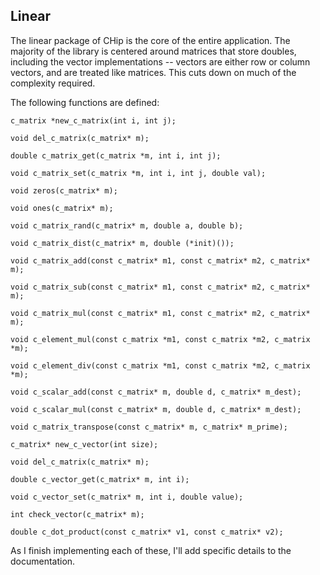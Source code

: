 Linear
------

The linear package of CHip is the core of the entire application. The majority of the library is centered around matrices that store doubles, including the vector implementations -- vectors are either row or column vectors, and are treated like matrices. This cuts down on much of the complexity required.

The following functions are defined:

    c_matrix *new_c_matrix(int i, int j);

    void del_c_matrix(c_matrix* m);

    double c_matrix_get(c_matrix *m, int i, int j);

    void c_matrix_set(c_matrix *m, int i, int j, double val);

    void zeros(c_matrix* m);

    void ones(c_matrix* m);

    void c_matrix_rand(c_matrix* m, double a, double b);

    void c_matrix_dist(c_matrix* m, double (*init)());

    void c_matrix_add(const c_matrix* m1, const c_matrix* m2, c_matrix* m);

    void c_matrix_sub(const c_matrix* m1, const c_matrix* m2, c_matrix* m);

    void c_matrix_mul(const c_matrix* m1, const c_matrix* m2, c_matrix* m);

    void c_element_mul(const c_matrix *m1, const c_matrix *m2, c_matrix *m);

    void c_element_div(const c_matrix *m1, const c_matrix *m2, c_matrix *m);

    void c_scalar_add(const c_matrix* m, double d, c_matrix* m_dest);

    void c_scalar_mul(const c_matrix* m, double d, c_matrix* m_dest);

    void c_matrix_transpose(const c_matrix* m, c_matrix* m_prime);

    c_matrix* new_c_vector(int size);

    void del_c_matrix(c_matrix* m);

    double c_vector_get(c_matrix* m, int i);

    void c_vector_set(c_matrix* m, int i, double value);

    int check_vector(c_matrix* m);

    double c_dot_product(const c_matrix* v1, const c_matrix* v2);

As I finish implementing each of these, I'll add specific details to the documentation.